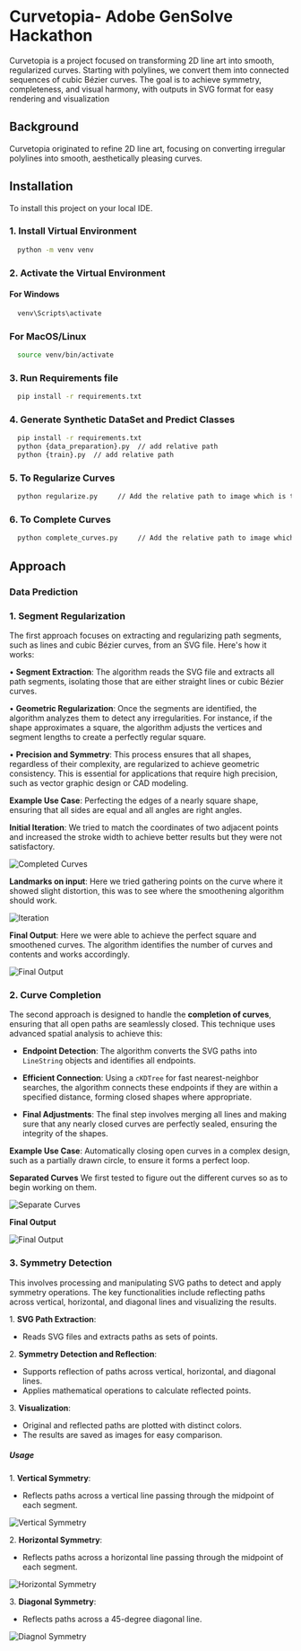 
# Curvetopia- Adobe GenSolve Hackathon

Curvetopia is a project focused on transforming 2D line art into smooth, regularized curves. Starting with polylines, we convert them into connected sequences of cubic Bézier curves. The goal is to achieve symmetry, completeness, and visual harmony, with outputs in SVG format for easy rendering and visualization



## Background
Curvetopia originated to refine 2D line art, focusing on converting irregular polylines into smooth, aesthetically pleasing curves.
## Installation

To install this project on your local IDE.

### 1. Install Virtual Environment
```bash 
  python -m venv venv
```
### 2. Activate the Virtual Environment
#### For Windows
```bash 
  venv\Scripts\activate
```
### For MacOS/Linux
```bash 
  source venv/bin/activate
```
### 3. Run Requirements file 
```bash 
  pip install -r requirements.txt
```
### 4. Generate Synthetic DataSet and Predict Classes
```bash 
  pip install -r requirements.txt
  python {data_preparation}.py  // add relative path
  python {train}.py  // add relative path
```
### 5. To Regularize Curves
```bash 
  python regularize.py     // Add the relative path to image which is to be regularized. 
```
### 6. To Complete Curves
```bash 
  python complete_curves.py     // Add the relative path to image which is to be completed. 
```


## Approach
### Data Prediction

### 1.  Segment Regularization

The first approach focuses on extracting and regularizing path segments, such as lines and cubic Bézier curves, from an SVG file. Here's how it works:

•⁠ ⁠**Segment Extraction**: The algorithm reads the SVG file and extracts all path segments, isolating those that are either straight lines or cubic Bézier curves. 

• ⁠**Geometric Regularization**: Once the segments are identified, the algorithm analyzes them to detect any irregularities. For instance, if the shape approximates a square, the algorithm adjusts the vertices and segment lengths to create a perfectly regular square.

•⁠ **Precision and Symmetry**: This process ensures that all shapes, regardless of their complexity, are regularized to achieve geometric consistency. This is essential for applications that require high precision, such as vector graphic design or CAD modeling.

**Example Use Case**: Perfecting the edges of a nearly square shape, ensuring that all sides are equal and all angles are right angles.

**Initial Iteration**: 
We tried to match the coordinates of two adjacent points and increased the stroke width to achieve better results but they were not satisfactory. 


![Completed Curves](Initial_Itteration_RESULT_COMPARISON.jpg)



 
**Landmarks on input**:
Here we tried gathering points on the curve where it showed slight distortion, this was to see where the smoothening algorithm should work. 


![Iteration](iteration_regularize.jpg)


**Final Output**: 
Here we were able to achieve the perfect square and smoothened curves. The algorithm identifies the number of curves and contents and works accordingly. 


![Final Output](final_result_regularize.jpg)




### 2. Curve Completion

The second approach is designed to handle the **completion of curves**, ensuring that all open paths are seamlessly closed. This technique uses advanced spatial analysis to achieve this:

- **Endpoint Detection**: The algorithm converts the SVG paths into `LineString` objects and identifies all endpoints.

- **Efficient Connection**: Using a `cKDTree` for fast nearest-neighbor searches, the algorithm connects these endpoints if they are within a specified distance, forming closed shapes where appropriate.

- **Final Adjustments**: The final step involves merging all lines and making sure that any nearly closed curves are perfectly sealed, ensuring the integrity of the shapes.

**Example Use Case**: Automatically closing open curves in a complex design, such as a partially drawn circle, to ensure it forms a perfect loop.


**Separated Curves**
We first tested to figure out the different curves so as to begin working on them. 

![Separate Curves](separated_curves.png)


**Final Output**

![Final Output](completed_curves.png) 



### 3. Symmetry Detection

This involves processing and manipulating SVG paths to detect and apply symmetry operations. The key functionalities include reflecting paths across vertical, horizontal, and diagonal lines and visualizing the results.

1.⁠ **SVG Path Extraction**: 
   - Reads SVG files and extracts paths as sets of points.

2.⁠ ⁠**Symmetry Detection and Reflection**: 
   - Supports reflection of paths across vertical, horizontal, and diagonal lines.
   - Applies mathematical operations to calculate reflected points.

3.⁠ ⁠**Visualization**:
   - Original and reflected paths are plotted with distinct colors.
   - The results are saved as images for easy comparison.

##### **Usage**

1.⁠ ⁠**Vertical Symmetry**:
   - Reflects paths across a vertical line passing through the midpoint of each segment.

![Vertical Symmetry](output_vertical.png)


2.⁠ ⁠**Horizontal Symmetry**:
   - Reflects paths across a horizontal line passing through the midpoint of each segment.

![Horizontal Symmetry](output_horizontal.png)


3.⁠ ⁠**Diagonal Symmetry**:
   - Reflects paths across a 45-degree diagonal line.

![Diagnol Symmetry](output_diagonal.png)






